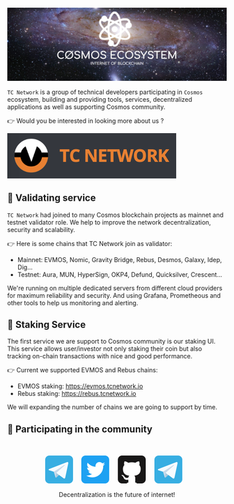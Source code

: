 [![tcnetwork github banner](/profile/static/tcnetwork-banner.jpeg)](https://tcnetwork.io)

`TC Network` is a group of technical developers participating in `Cosmos` ecosystem, building and providing tools, services, decentralized applications as well as supporting Cosmos community.

👉 Would you be interested in looking more about us ?

<p><a href="https://tcnetwork.io"><img src="/profile/static/tcnetwork-link.png" /></a></p>

## 🔧 Validating service

`TC Network` had joined to many Cosmos blockchain projects as mainnet and testnet validator role. We help to improve the network decentralization, security and scalability.

👉 Here is some chains that TC Network join as validator:
- Mainnet: EVMOS, Nomic, Gravity Bridge,  Rebus, Desmos, Galaxy, Idep, Dig...
- Testnet: Aura, MUN, HyperSign, OKP4, Defund, Quicksilver, Crescent...

We're running on multiple dedicated servers from different cloud providers for maximum reliability and security. And using Grafana, Prometheous and other tools to help us monitoring and alerting.

## 🎁 Staking Service

The first service we are support to Cosmos community is our staking UI. This service allows user/investor not only staking their coin but also tracking on-chain transactions with nice and good performance.

👉 Current we supported EVMOS and Rebus chains:
- EVMOS staking: https://evmos.tcnetwork.io
- Rebus staking: https://rebus.tcnetwork.io

We will expanding the number of chains we are going to support by time.

## 💁 Participating in the community

<br/>

<p align="center">
  <a href="https://t.me/tcnetwork_en" alt="Cosmos Network"><img src="/profile/static/telegram.svg" width="64" /></a>
  &nbsp; &nbsp;
  <a href="https://twitter.com/TCNetwork_io"><img src="/profile/static/twitter.svg" width="64" /></a>
  &nbsp; &nbsp;
  <a href="https://github.com/tcnetworkio"><img src="/profile/static/github.svg" width="64" /></a>
  &nbsp; &nbsp;
  <a href="https://t.me/tcnetwork_vn" alt="Cosmos Network Vietnam"><img src="/profile/static/telegram.svg" width="64" /></a>
  &nbsp; &nbsp;
</p>

<p align="center">Decentralization is the future of internet!</p>

